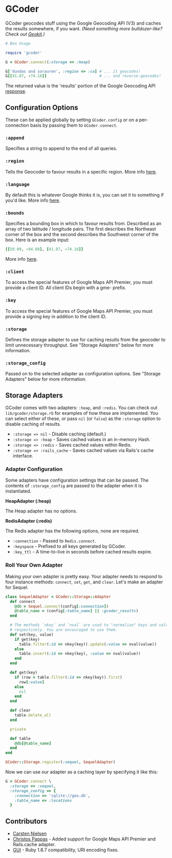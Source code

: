 # GCoder

GCoder geocodes stuff using the Google Geocoding API (V3) and caches the
results somewhere, if you want. _(Need something more bulldozer-like? Check out
[Geokit](http://github.com/andre/geokit-gem).)_

```ruby
# Bon Usage

require 'gcoder'

G = GCoder.connect(:storage => :heap)

G['dundas and sorauren', :region => :ca] # ... it geocodes!
G[[41.87, -74.16]]                       # ... and reverse-geocodes!
```

The returned value is the 'results' portion of the Google Geocoding API
[response](http://code.google.com/apis/maps/documentation/geocoding/#JSON).

## Configuration Options

These can be applied globally by setting `GCoder.config` or on a per-connection
basis by passing them to `GCoder.connect`.

### `:append`

Specifies a string to append to the end of all queries.

### `:region`

Tells the Geocoder to favour results in a specific region. More info
[here](http://code.google.com/apis/maps/documentation/geocoding/#RegionCodes).

### `:language`

By default this is whatever Google thinks it is, you can set it to something
if you'd like. More info
[here](http://code.google.com/apis/maps/documentation/geocoding/#GeocodingRequests).

### `:bounds`

Specifies a bounding box in which to favour results from. Described as an array
of two latitude / longitude pairs. The first describes the Northeast corner of
the box and the second describes the Southwest corner of the box. Here is an
example input:

```ruby
[[50.09, -94.88], [41.87, -74.16]]
```

More info [here](http://code.google.com/apis/maps/documentation/geocoding/#Viewports).

### `:client`

To access the special features of Google Maps API Premier, you must provide a
client ID. All client IDs begin with a gme- prefix.

### `:key`

To access the special features of Google Maps API Premier, you must provide a
signing key in addition to the client ID.

### `:storage`

Defines the storage adapter to use for caching results from the geocoder to
limit unnecessary throughput. See "Storage Adapters" below for more information.

### `:storage_config`

Passed on to the selected adapter as configuration options. See
"Storage Adapters" below for more information.

## Storage Adapters

GCoder comes with two adapters: `:heap`, and `:redis`. You can check out
`lib/gcoder/storage.rb` for examples of how these are implemented. You can
select either of these, or pass `nil` (or `false`) as the `:storage` option to
disable caching of results.

 * `:storage => nil` - Disable caching (default.)
 * `:storage => :heap` - Saves cached values in an in-memory Hash.
 * `:storage => :redis` - Saves cached values within Redis.
 * `:storage => :rails_cache` - Saves cached values via Rails's cache interface.

### Adapter Configuration

Some adapters have configuration settings that can be passed. The contents of
`:storage_config` are passed to the adapter when it is instantiated.

**HeapAdapter (:heap)**

The Heap adapter has no options.

**RedisAdapter (:redis)**

The Redis adapter has the following options, none are required.

 * `:connection` - Passed to `Redis.connect`.
 * `:keyspace` - Prefixed to all keys generated by GCoder.
 * `:key_ttl` - A time-to-live in seconds before cached results expire.

### Roll Your Own Adapter

Making your own adapter is pretty easy. Your adapter needs to respond to four
instance methods: `connect`, `set`, `get`, and `clear`. Let's make an adapter
for Sequel.

```ruby
class SequelAdapter < GCoder::Storage::Adapter
  def connect
    @db = Sequel.connect(config[:connection])
    @table_name = (config[:table_name] || :gcoder_results)
  end

  # The methods `nkey` and `nval` are used to "normalize" keys and values,
  # respectively. You are encouraged to use them.
  def set(key, value)
    if get(key)
      table.filter(:id => nkey(key)).update(:value => nval(value))
    else
      table.insert(:id => nkey(key), :value => nval(value))
    end
  end

  def get(key)
    if (row = table.filter(:id => nkey(key)).first)
      row[:value]
    else
      nil
    end
  end

  def clear
    table.delete_all
  end

  private

  def table
    @db[@table_name]
  end
end

GCoder::Storage.register(:sequel, SequelAdapter)
```

Now we can use our adapter as a caching layer by specifying it like this:

```ruby
G = GCoder.connect \
  :storage => :sequel,
  :storage_config => {
    :connection => 'sqlite://geo.db',
    :table_name => :locations
  }
```

## Contributors

 * [Carsten Nielsen](http://github.com/heycarsten)
 * [Christos Pappas](http://github.com/christospappas) - Added support for
   Google Maps API Premier and Rails.cache adapter.
 * [GUI](http://github.com/GUI) - Ruby 1.8.7 compatibility, URI encoding fixes.
